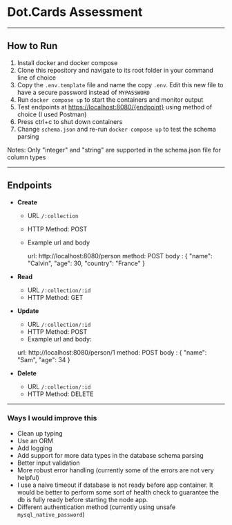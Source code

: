 
# Dot.Cards Assessment

***

## How to Run

1. Install docker and docker compose
2. Clone this repository and navigate to its root folder in your command line of choice
3. Copy the ```.env.template``` file and name the copy ```.env```. Edit this new file to have a secure password instead of ```MYPASSWORD```
4. Run ```docker compose up``` to start the containers and monitor output
5. Test endpoints at [https://localhost:8080/{endpoint}](https://localhost:8080/) using method of choice (I used Postman)
6. Press ctrl+c to shut down containers
7. Change ```schema.json``` and re-run ```docker compose up``` to test the schema parsing

Notes: Only "integer" and "string" are supported in the schema.json file for column types

***

## Endpoints

- **Create** 
  - URL ```/:collection```
  - HTTP Method: POST 
  - Example url and body


    url: http://localhost:8080/person
    method: POST
    body :
    {
        "name": "Calvin",
        "age": 30,
        "country": "France"
    }

- **Read**
    - URL ```/:collection/:id```
    - HTTP Method: GET

- **Update**
    - URL ```/:collection/:id```
    - HTTP Method: POST
    - Example url and body:


    url: http://localhost:8080/person/1
    method: POST
    body :
    {
        "name": "Sam",
        "age": 34
    }

- **Delete**
    - URL ```/:collection/:id```
    - HTTP Method: DELETE

***

### Ways I would improve this

- Clean up typing
- Use an ORM
- Add logging
- Add support for more data types in the database schema parsing
- Better input validation
- More robust error handling (currently some of the errors are not very helpful)
- I use a naive timeout if database is not ready before app container. It would be better to perform some sort of health check 
to guarantee the db is fully ready before starting the node app.
- Different authentication method (currently using unsafe ```mysql_native_password```)
